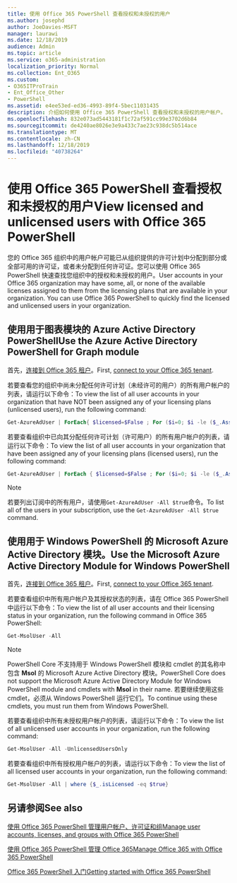 ```yaml
---
title: 使用 Office 365 PowerShell 查看授权和未授权的用户
ms.author: josephd
author: JoeDavies-MSFT
manager: laurawi
ms.date: 12/18/2019
audience: Admin
ms.topic: article
ms.service: o365-administration
localization_priority: Normal
ms.collection: Ent_O365
ms.custom:
- O365ITProTrain
- Ent_Office_Other
- PowerShell
ms.assetid: e4ee53ed-ed36-4993-89f4-5bec11031435
description: 介绍如何使用 Office 365 PowerShell 查看授权和未授权的用户帐户。
ms.openlocfilehash: 832e073ad5443181f1c72af591cc99e3702d6b84
ms.sourcegitcommit: de4240ae8026e3e9a433c7ae23c938dc5b514ace
ms.translationtype: MT
ms.contentlocale: zh-CN
ms.lasthandoff: 12/18/2019
ms.locfileid: "40738264"
---
```

# <a name="view-licensed-and-unlicensed-users-with-office-365-powershell"></a><span data-ttu-id="efe83-103">使用 Office 365 PowerShell 查看授权和未授权的用户</span><span class="sxs-lookup"><span data-stu-id="efe83-103">View licensed and unlicensed users with Office 365 PowerShell</span></span>

<span data-ttu-id="efe83-p101">您的 Office 365 组织中的用户帐户可能已从组织提供的许可计划中分配到部分或全部可用的许可证，或者未分配到任何许可证。您可以使用 Office 365 PowerShell 快速查找您组织中的授权和未授权的用户。</span><span class="sxs-lookup"><span data-stu-id="efe83-p101">User accounts in your Office 365 organization may have some, all, or none of the available licenses assigned to them from the licensing plans that are available in your organization. You can use Office 365 PowerShell to quickly find the licensed and unlicensed users in your organization.</span></span>

## <a name="use-the-azure-active-directory-powershell-for-graph-module"></a><span data-ttu-id="efe83-106">使用用于图表模块的 Azure Active Directory PowerShell</span><span class="sxs-lookup"><span data-stu-id="efe83-106">Use the Azure Active Directory PowerShell for Graph module</span></span>

<span data-ttu-id="efe83-107">首先，[连接到 Office 365 租户](connect-to-office-365-powershell.md#connect-with-the-azure-active-directory-powershell-for-graph-module)。</span><span class="sxs-lookup"><span data-stu-id="efe83-107">First, [connect to your Office 365 tenant](connect-to-office-365-powershell.md#connect-with-the-azure-active-directory-powershell-for-graph-module).</span></span>
 
<span data-ttu-id="efe83-108">若要查看您的组织中尚未分配任何许可计划（未经许可的用户）的所有用户帐户的列表，请运行以下命令：</span><span class="sxs-lookup"><span data-stu-id="efe83-108">To view the list of all user accounts in your organization that have NOT been assigned any of your licensing plans (unlicensed users), run the following command:</span></span>
  
```powershell
Get-AzureAdUser | ForEach{ $licensed=$False ; For ($i=0; $i -le ($_.AssignedLicenses | Measure).Count ; $i++) { If( [string]::IsNullOrEmpty(  $_.AssignedLicenses[$i].SkuId ) -ne $True) { $licensed=$true } } ; If( $licensed -eq $false) { Write-Host $_.UserPrincipalName} }
```

<span data-ttu-id="efe83-109">若要查看组织中已向其分配任何许可计划（许可用户）的所有用户帐户的列表，请运行以下命令：</span><span class="sxs-lookup"><span data-stu-id="efe83-109">To view the list of all user accounts in your organization that have been assigned any of your licensing plans (licensed users), run the following command:</span></span>
  
```powershell
Get-AzureAdUser | ForEach { $licensed=$False ; For ($i=0; $i -le ($_.AssignedLicenses | Measure).Count ; $i++) { If( [string]::IsNullOrEmpty(  $_.AssignedLicenses[$i].SkuId ) -ne $True) { $licensed=$true } } ; If( $licensed -eq $true) { Write-Host $_.UserPrincipalName} }
```

>[!Note]
><span data-ttu-id="efe83-110">若要列出订阅中的所有用户，请使用`Get-AzureAdUser -All $true`命令。</span><span class="sxs-lookup"><span data-stu-id="efe83-110">To list all of the users in your subscription, use the `Get-AzureAdUser -All $true` command.</span></span>
>

## <a name="use-the-microsoft-azure-active-directory-module-for-windows-powershell"></a><span data-ttu-id="efe83-111">使用用于 Windows PowerShell 的 Microsoft Azure Active Directory 模块。</span><span class="sxs-lookup"><span data-stu-id="efe83-111">Use the Microsoft Azure Active Directory Module for Windows PowerShell</span></span>

<span data-ttu-id="efe83-112">首先，[连接到 Office 365 租户](connect-to-office-365-powershell.md#connect-with-the-microsoft-azure-active-directory-module-for-windows-powershell)。</span><span class="sxs-lookup"><span data-stu-id="efe83-112">First, [connect to your Office 365 tenant](connect-to-office-365-powershell.md#connect-with-the-microsoft-azure-active-directory-module-for-windows-powershell).</span></span>

<span data-ttu-id="efe83-113">若要查看组织中所有用户帐户及其授权状态的列表，请在 Office 365 PowerShell 中运行以下命令：</span><span class="sxs-lookup"><span data-stu-id="efe83-113">To view the list of all user accounts and their licensing status in your organization, run the following command in Office 365 PowerShell:</span></span>
  
```powershell
Get-MsolUser -All
```

>[!Note]
><span data-ttu-id="efe83-114">PowerShell Core 不支持用于 Windows PowerShell 模块和 cmdlet 的其名称中包含 **Msol** 的 Microsoft Azure Active Directory 模块。</span><span class="sxs-lookup"><span data-stu-id="efe83-114">PowerShell Core does not support the Microsoft Azure Active Directory Module for Windows PowerShell module and cmdlets with **Msol** in their name.</span></span> <span data-ttu-id="efe83-115">若要继续使用这些 cmdlet，必须从 Windows PowerShell 运行它们。</span><span class="sxs-lookup"><span data-stu-id="efe83-115">To continue using these cmdlets, you must run them from Windows PowerShell.</span></span>
>

<span data-ttu-id="efe83-116">若要查看组织中所有未授权用户帐户的列表，请运行以下命令：</span><span class="sxs-lookup"><span data-stu-id="efe83-116">To view the list of all unlicensed user accounts in your organization, run the following command:</span></span>
  
```powershell
Get-MsolUser -All -UnlicensedUsersOnly
```

<span data-ttu-id="efe83-117">若要查看组织中所有授权用户帐户的列表，请运行以下命令：</span><span class="sxs-lookup"><span data-stu-id="efe83-117">To view the list of all licensed user accounts in your organization, run the following command:</span></span>
  
```powershell
Get-MsolUser -All | where {$_.isLicensed -eq $true}
```

## <a name="see-also"></a><span data-ttu-id="efe83-118">另请参阅</span><span class="sxs-lookup"><span data-stu-id="efe83-118">See also</span></span>

[<span data-ttu-id="efe83-119">使用 Office 365 PowerShell 管理用户帐户、许可证和组</span><span class="sxs-lookup"><span data-stu-id="efe83-119">Manage user accounts, licenses, and groups with Office 365 PowerShell</span></span>](manage-user-accounts-and-licenses-with-office-365-powershell.md)
  
[<span data-ttu-id="efe83-120">使用 Office 365 PowerShell 管理 Office 365</span><span class="sxs-lookup"><span data-stu-id="efe83-120">Manage Office 365 with Office 365 PowerShell</span></span>](manage-office-365-with-office-365-powershell.md)
  
[<span data-ttu-id="efe83-121">Office 365 PowerShell 入门</span><span class="sxs-lookup"><span data-stu-id="efe83-121">Getting started with Office 365 PowerShell</span></span>](getting-started-with-office-365-powershell.md)
